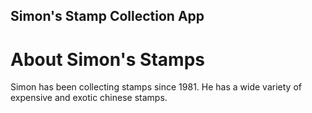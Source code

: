 Simon's Stamp Collection App
---

# About Simon's Stamps

Simon has been collecting stamps since 1981. He has a wide variety of expensive and exotic chinese stamps. 

